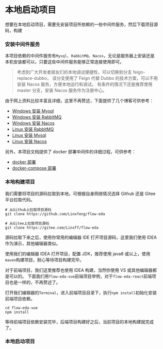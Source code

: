 # 本地启动项目

想要在本地启动项目，需要先安装项目所依赖的一些中间件服务，然后下载项目源码，构建

### 安装中间件服务

本项目依赖的中间件服务有`Mysql`、`RabbitMQ`、`Nacos`，无论是服务器上安装还是本机安装都可以，只要这些中间件服务能够正常连接使用即可。

> 考虑到广大开发者朋友们的本地调试便捷性，可以切换到分支 feign-replace-dubbo，
> 该分支使用了 Feign 代替 Dubbo 的技术方案，可以不用安装 Nacos 服务，方便本地运行和调试。
> 有条件的情况下还是推荐使用 master 分支，安装 Nacos 服务作为注册中心。

由于网上资料比较丰富且详细，这里不再赘述，下面提供了几个博客可供参考：

- [Windows 安装 Mysql](https://blog.csdn.net/weixin_43423484/article/details/124408565)
- [Windows 安装 RabbitMQ](https://blog.csdn.net/qq_25919879/article/details/113055350)
- [Windows 安装 Nacos](https://blog.csdn.net/qq_43518425/article/details/124577232)
- [Linux 安装 RabbitMQ](https://blog.csdn.net/Lin_xiaofeng/article/details/87857536)
- [Linux 安装 Mysql](https://blog.csdn.net/Lin_xiaofeng/article/details/87628833)
- [Linux 安装 Nacos](https://blog.csdn.net/Mr_7777777/article/details/123133036)

另外，本项目文档提供了 docker 部署中间件的详细过程，可供参考：

- [docker 部署](deploy/docker.md)
- [docker-compose 部署](deploy/docker-compose.md)

### 本地构建项目

我们需要将项目的源码拉取到本地，可根据自身网络情况选择 Github 还是 Gitee 平台拉取代码。

```shell
# 从Github上拉取项目源码
git clone https://github.com/Linxfeng/flow-eda

# 从Gitee上拉取项目源码
git clone https://gitee.com/Linxff/flow-eda
```

源码拉取下来之后，使用你常用的编辑器 IDE 打开项目源码，这里我们使用 IDEA 作为演示，其他编辑器类似。

使用我们的编辑器 IDEA 打开项目，配置 JDK，推荐使用 java8 或以上，使用`maven`构建项目，耐心等待项目构建完毕。

对于前端项目，我们这里推荐也使用 IDEA 构建，当然你使用 VS 或其他编辑器都是可以的。
下面我们用`flow-eda-vue`前端项目举例，对于`flow-eda-react`前端项目也是一样的，不再赘述了。

打开我们编辑器的`Terminal`，进入前端项目目录下，执行`npm install`初始化安装前端项目依赖。

```shell
cd flow-eda-vue
npm install
```

等待前端项目依赖安装完毕，后端项目构建好之后，当前项目的本地构建就完成了。

### 本地启动项目
